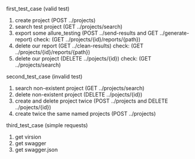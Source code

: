 first_test_case (valid test)
1) create project (POST ../projects)
2) search test project (GET ../projects/search)
3) export some allure_testing (POST ../send-results and GET ../generate-report) 
    check: (GET ../projects/{id}/reports/{path}) 
4) delete our report (GET ../clean-results) check: (GET ../projects/{id}/reports/{path}) 
5) delete our project (DELETE ../pojects/{id}) check: (GET ../projects/search)

second_test_case (invalid test)
1) search non-existent project (GET ../projects/search)
2) delete non-existent project (DELETE ../pojects/{id})
3) create and delete project twice (POST ../projects and DELETE ../pojects/{id}) 
4) create twice the same named projects (POST ../projects)

third_test_case (simple requests)
1) get virsion
2) get swagger
3) get swagger.json
